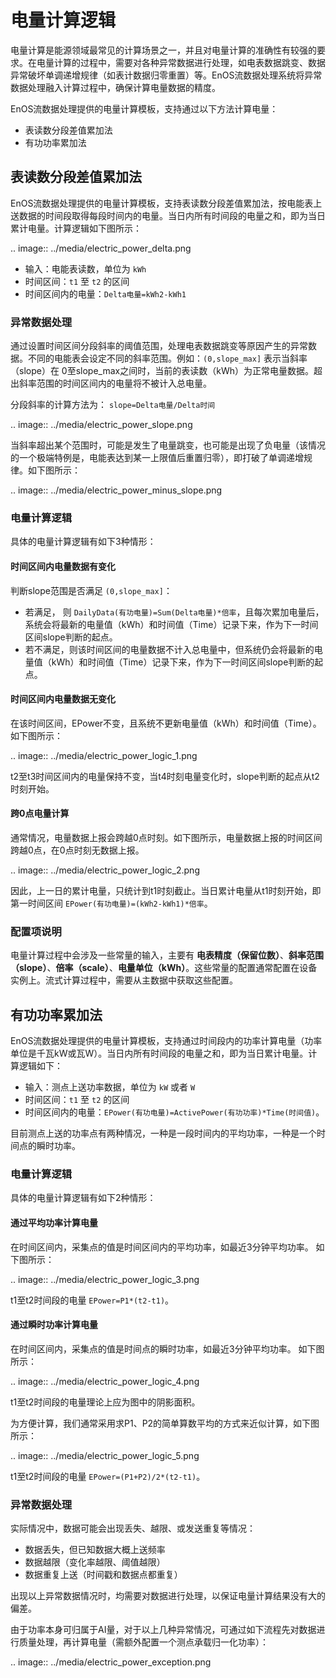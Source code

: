 # 电量计算逻辑

电量计算是能源领域最常见的计算场景之一，并且对电量计算的准确性有较强的要求。在电量计算的过程中，需要对各种异常数据进行处理，如电表数据跳变、数据异常破坏单调递增规律（如表计数据归零重置）等。EnOS流数据处理系统将异常数据处理融入计算过程中，确保计算电量数据的精度。

EnOS流数据处理提供的电量计算模板，支持通过以下方法计算电量：

- 表读数分段差值累加法
- 有功功率累加法

## 表读数分段差值累加法

EnOS流数据处理提供的电量计算模板，支持表读数分段差值累加法，按电能表上送数据的时间段取得每段时间内的电量。当日内所有时间段的电量之和，即为当日累计电量。计算逻辑如下图所示：

.. image:: ../media/electric_power_delta.png

- 输入：电能表读数，单位为 `kWh`
- 时间区间：`t1` 至 `t2` 的区间
- 时间区间内的电量：`Delta电量=kWh2-kWh1`

### 异常数据处理

通过设置时间区间分段斜率的阈值范围，处理电表数据跳变等原因产生的异常数据。不同的电能表会设定不同的斜率范围。例如：`(0,slope_max]` 表示当斜率（slope）在 0至slope_max之间时，当前的表读数（kWh）为正常电量数据。超出斜率范围的时间区间内的电量将不被计入总电量。

分段斜率的计算方法为： `slope=Delta电量/Delta时间`

.. image:: ../media/electric_power_slope.png

当斜率超出某个范围时，可能是发生了电量跳变，也可能是出现了负电量（该情况的一个极端特例是，电能表达到某一上限值后重置归零），即打破了单调递增规律。如下图所示：

.. image:: ../media/electric_power_minus_slope.png

### 电量计算逻辑

具体的电量计算逻辑有如下3种情形：

#### 时间区间内电量数据有变化

判断slope范围是否满足 `(0,slope_max]`：

- 若满足， 则 `DailyData(有功电量)=Sum(Delta电量)*倍率`，且每次累加电量后，系统会将最新的电量值（kWh）和时间值（Time）记录下来，作为下一时间区间slope判断的起点。
- 若不满足，则该时间区间的电量数据不计入总电量中，但系统仍会将最新的电量值（kWh）和时间值（Time）记录下来，作为下一时间区间slope判断的起点。

#### 时间区间内电量数据无变化

在该时间区间，EPower不变，且系统不更新电量值（kWh）和时间值（Time）。如下图所示：

.. image:: ../media/electric_power_logic_1.png

t2至t3时间区间内的电量保持不变，当t4时刻电量变化时，slope判断的起点从t2时刻开始。

#### 跨0点电量计算

通常情况，电量数据上报会跨越0点时刻。如下图所示，电量数据上报的时间区间跨越0点，在0点时刻无数据上报。

.. image:: ../media/electric_power_logic_2.png

因此，上一日的累计电量，只统计到t1时刻截止。当日累计电量从t1时刻开始，即第一时间区间 `EPower(有功电量)=(kWh2-kWh1)*倍率`。

### 配置项说明

电量计算过程中会涉及一些常量的输入，主要有 **电表精度（保留位数）**、**斜率范围（slope）**、**倍率（scale）**、**电量单位（kWh）**。这些常量的配置通常配置在设备实例上。流式计算过程中，需要从主数据中获取这些配置。



## 有功功率累加法

EnOS流数据处理提供的电量计算模板，支持通过时间段内的功率计算电量（功率单位是千瓦kW或瓦W）。当日内所有时间段的电量之和，即为当日累计电量。计算逻辑如下：

- 输入：测点上送功率数据，单位为 `kW` 或者 `W`
- 时间区间：`t1` 至 `t2` 的区间
- 时间区间内的电量：`EPower(有功电量)=ActivePower(有功功率)*Time(时间值)`。

目前测点上送的功率点有两种情况，一种是一段时间内的平均功率，一种是一个时间点的瞬时功率。

### 电量计算逻辑

具体的电量计算逻辑有如下2种情形：

#### 通过平均功率计算电量

在时间区间内，采集点的值是时间区间内的平均功率，如最近3分钟平均功率。 如下图所示：

.. image:: ../media/electric_power_logic_3.png

t1至t2时间段的电量 `EPower=P1*(t2-t1)`。

#### 通过瞬时功率计算电量

在时间区间内，采集点的值是时间点的瞬时功率，如最近3分钟平均功率。 如下图所示：

.. image:: ../media/electric_power_logic_4.png

t1至t2时间段的电量理论上应为图中的阴影面积。

为方便计算，我们通常采用求P1、P2的简单算数平均的方式来近似计算，如下图所示：

.. image:: ../media/electric_power_logic_5.png

t1至t2时间段的电量 `EPower=(P1+P2)/2*(t2-t1)`。

### 异常数据处理

实际情况中，数据可能会出现丢失、越限、或发送重复等情况：

- 数据丢失，但已知数据大概上送频率
- 数据越限（变化率越限、阈值越限）
- 数据重复上送（时间戳和数据点都重复）

出现以上异常数据情况时，均需要对数据进行处理，以保证电量计算结果没有大的偏差。

由于功率本身可归属于AI量，对于以上几种异常情况，可通过如下流程先对数据进行质量处理，再计算电量（需额外配置一个测点承载归一化功率）：

.. image:: ../media/electric_power_exception.png



<!--end-->